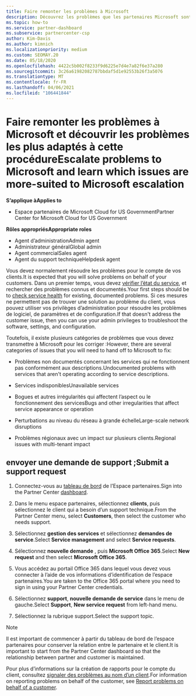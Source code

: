 ```yaml
---
title: Faire remonter les problèmes à Microsoft
description: Découvrez les problèmes que les partenaires Microsoft sont censés résoudre eux-mêmes pour leurs clients et les problèmes qu’ils peuvent avoir à faire remonter à Microsoft.
ms.topic: how-to
ms.service: partner-dashboard
ms.subservice: partnercenter-csp
author: Kim-Davis
ms.author: kimnich
ms.localizationpriority: medium
ms.custom: SEOMAY.20
ms.date: 05/18/2020
ms.openlocfilehash: 4422c5b002f8233f9d6225e7d4e7a82f6e37a280
ms.sourcegitcommit: 3c26a61982082787bbdaf5d1e92553b26f3a5076
ms.translationtype: MT
ms.contentlocale: fr-FR
ms.lasthandoff: 04/06/2021
ms.locfileid: "106441844"
---
```

# <a name="escalate-problems-to-microsoft-and-learn-which-issues-are-more-suited-to-microsoft-escalation"></a><span data-ttu-id="38248-103">Faire remonter les problèmes à Microsoft et découvrir les problèmes les plus adaptés à cette procédure</span><span class="sxs-lookup"><span data-stu-id="38248-103">Escalate problems to Microsoft and learn which issues are more-suited to Microsoft escalation</span></span>  

<span data-ttu-id="38248-104">**S’applique à**</span><span class="sxs-lookup"><span data-stu-id="38248-104">**Applies to**</span></span>

- <span data-ttu-id="38248-105">Espace partenaires de Microsoft Cloud for US Government</span><span class="sxs-lookup"><span data-stu-id="38248-105">Partner Center for Microsoft Cloud for US Government</span></span>

<span data-ttu-id="38248-106">**Rôles appropriés**</span><span class="sxs-lookup"><span data-stu-id="38248-106">**Appropriate roles**</span></span>

- <span data-ttu-id="38248-107">Agent d’administration</span><span class="sxs-lookup"><span data-stu-id="38248-107">Admin agent</span></span>
- <span data-ttu-id="38248-108">Administrateur général</span><span class="sxs-lookup"><span data-stu-id="38248-108">Global admin</span></span>
- <span data-ttu-id="38248-109">Agent commercial</span><span class="sxs-lookup"><span data-stu-id="38248-109">Sales agent</span></span>
- <span data-ttu-id="38248-110">Agent du support technique</span><span class="sxs-lookup"><span data-stu-id="38248-110">Helpdesk agent</span></span>

<span data-ttu-id="38248-111">Vous devez normalement résoudre les problèmes pour le compte de vos clients.</span><span class="sxs-lookup"><span data-stu-id="38248-111">It is expected that you will solve problems on behalf of your customers.</span></span> <span data-ttu-id="38248-112">Dans un premier temps, vous devez [vérifier l’état du service](check-service-health.md), et rechercher des problèmes connus et documentés.</span><span class="sxs-lookup"><span data-stu-id="38248-112">Your first steps should be to [check service health](check-service-health.md) for existing, documented problems.</span></span> <span data-ttu-id="38248-113">Si ces mesures ne permettent pas de trouver une solution au problème du client, vous pouvez utiliser vos privilèges d’administration pour résoudre les problèmes de logiciel, de paramètres et de configuration.</span><span class="sxs-lookup"><span data-stu-id="38248-113">If that doesn't address the customer issue, then you can use your admin privileges to troubleshoot the software, settings, and configuration.</span></span>

<span data-ttu-id="38248-114">Toutefois, il existe plusieurs catégories de problèmes que vous devez transmettre à Microsoft pour les corriger :</span><span class="sxs-lookup"><span data-stu-id="38248-114">However, there are several categories of issues that you will need to hand off to Microsoft to fix:</span></span>

- <span data-ttu-id="38248-115">Problèmes non documentés concernant les services qui ne fonctionnent pas conformément aux descriptions.</span><span class="sxs-lookup"><span data-stu-id="38248-115">Undocumented problems with services that aren't operating according to service descriptions.</span></span>

- <span data-ttu-id="38248-116">Services indisponibles</span><span class="sxs-lookup"><span data-stu-id="38248-116">Unavailable services</span></span>

- <span data-ttu-id="38248-117">Bogues et autres irrégularités qui affectent l’aspect ou le fonctionnement des services</span><span class="sxs-lookup"><span data-stu-id="38248-117">Bugs and other irregularities that affect service appearance or operation</span></span>

- <span data-ttu-id="38248-118">Perturbations au niveau du réseau à grande échelle</span><span class="sxs-lookup"><span data-stu-id="38248-118">Large-scale network disruptions</span></span>

- <span data-ttu-id="38248-119">Problèmes régionaux avec un impact sur plusieurs clients.</span><span class="sxs-lookup"><span data-stu-id="38248-119">Regional issues with multi-tenant impact</span></span>

## <a name="submit-a-support-request"></a><span data-ttu-id="38248-120">envoyer une demande de support ;</span><span class="sxs-lookup"><span data-stu-id="38248-120">Submit a support request</span></span>

1. <span data-ttu-id="38248-121">Connectez-vous au [tableau de bord](https://partner.microsoft.com/dashboard) de l’Espace partenaires.</span><span class="sxs-lookup"><span data-stu-id="38248-121">Sign into the Partner Center [dashboard](https://partner.microsoft.com/dashboard).</span></span>

2. <span data-ttu-id="38248-122">Dans le menu espace partenaires, sélectionnez **clients**, puis sélectionnez le client qui a besoin d’un support technique.</span><span class="sxs-lookup"><span data-stu-id="38248-122">From the Partner Center menu, select **Customers**, then select the customer who needs support.</span></span>

3. <span data-ttu-id="38248-123">Sélectionnez **gestion des services** et sélectionnez **demandes de service**.</span><span class="sxs-lookup"><span data-stu-id="38248-123">Select **Service management** and select **Service requests**.</span></span>

4. <span data-ttu-id="38248-124">Sélectionnez **nouvelle demande** , puis **Microsoft Office 365**.</span><span class="sxs-lookup"><span data-stu-id="38248-124">Select **New request** and then select **Microsoft Office 365**.</span></span>

5. <span data-ttu-id="38248-125">Vous accédez au portail Office 365 dans lequel vous devez vous connecter à l’aide de vos informations d’identification de l’espace partenaires.</span><span class="sxs-lookup"><span data-stu-id="38248-125">You are taken to the Office 365 portal where you need to sign in using your Partner Center credentials.</span></span>

6. <span data-ttu-id="38248-126">Sélectionnez **support**, **nouvelle demande de service** dans le menu de gauche.</span><span class="sxs-lookup"><span data-stu-id="38248-126">Select **Support**, **New service request** from left-hand menu.</span></span>

7. <span data-ttu-id="38248-127">Sélectionnez la rubrique support.</span><span class="sxs-lookup"><span data-stu-id="38248-127">Select the support topic.</span></span>

>[!NOTE]
><span data-ttu-id="38248-128">Il est important de commencer à partir du tableau de bord de l’espace partenaires pour conserver la relation entre le partenaire et le client.</span><span class="sxs-lookup"><span data-stu-id="38248-128">It is important to start from the Partner Center dashboard so that the relationship between partner and customer is maintained.</span></span> 

<span data-ttu-id="38248-129">Pour plus d’informations sur la création de rapports pour le compte du client, consultez [signaler des problèmes au nom d’un client](report-problems-on-behalf-of-a-customer.md).</span><span class="sxs-lookup"><span data-stu-id="38248-129">For information on reporting problems on behalf of the customer, see [Report problems on behalf of a customer](report-problems-on-behalf-of-a-customer.md).</span></span>

